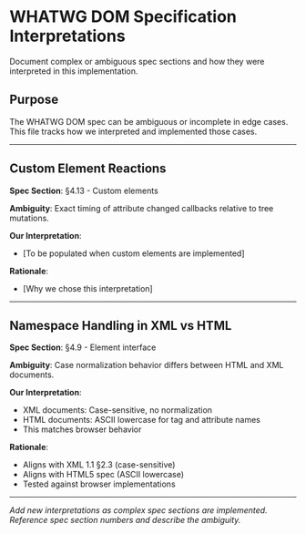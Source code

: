 # WHATWG DOM Specification Interpretations

Document complex or ambiguous spec sections and how they were interpreted in this implementation.

## Purpose

The WHATWG DOM spec can be ambiguous or incomplete in edge cases. This file tracks how we interpreted and implemented those cases.

---

## Custom Element Reactions

**Spec Section**: §4.13 - Custom elements

**Ambiguity**: Exact timing of attribute changed callbacks relative to tree mutations.

**Our Interpretation**: 
- [To be populated when custom elements are implemented]

**Rationale**:
- [Why we chose this interpretation]

---

## Namespace Handling in XML vs HTML

**Spec Section**: §4.9 - Element interface

**Ambiguity**: Case normalization behavior differs between HTML and XML documents.

**Our Interpretation**:
- XML documents: Case-sensitive, no normalization
- HTML documents: ASCII lowercase for tag and attribute names
- This matches browser behavior

**Rationale**:
- Aligns with XML 1.1 §2.3 (case-sensitive)
- Aligns with HTML5 spec (ASCII lowercase)
- Tested against browser implementations

---

*Add new interpretations as complex spec sections are implemented. Reference spec section numbers and describe the ambiguity.*
